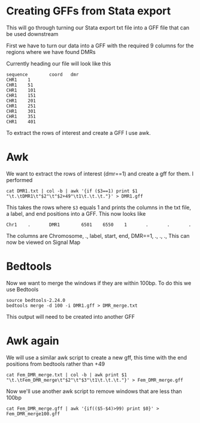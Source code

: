 # Creating GFFs from Stata export

This will go through turning our Stata export txt file into a GFF file that can be used downstream

First we have to turn our data into a GFF with the required 9 columns for the regions where we have found DMRs

Currently heading our file will look like this
```
sequence        coord   dmr
CHR1    1
CHR1    51
CHR1    101
CHR1    151
CHR1    201
CHR1    251
CHR1    301
CHR1    351
CHR1    401
```

To extract the rows of interest and create a GFF I use awk.

# Awk

We want to extract the rows of interest (dmr==1) and create a gff for them. I performed

```
cat DMR1.txt | col -b | awk '{if ($3==1) print $1 "\t.\tDMR1\t"$2"\t"$2+49"\t1\t.\t.\t."}' > DMR1.gff
```
This takes the rows where `$3` equals 1 and prints the columns in the txt file, a label, and end positions into a GFF.
This now looks like
```
Chr1    .       DMR1        6501    6550    1       .       .       .
```
The columns are Chromosome, ., label, start, end, DMR==1, ., ., .,
This can now be viewed on Signal Map

# Bedtools

Now we want to merge the windows if they are within 100bp. To do this we use Bedtools

```
source bedtools-2.24.0
bedtools merge -d 100 -i DMR1.gff > DMR_merge.txt
```
This output will need to be created into another GFF

# Awk again

We will use a similar awk script to create a new gff, this time with the end positions from bedtools rather than +49

```
cat Fem_DMR_merge.txt | col -b | awk print $1 "\t.\tFem_DMR_merge\t"$2"\t"$3"\t1\t.\t.\t."}' > Fem_DMR_merge.gff
```

Now we'll use another awk script to remove windows that are less than 100bp

```
cat Fem_DMR_merge.gff | awk '{if(($5-$4)>99) print $0}' > Fem_DMR_merge100.gff
```
